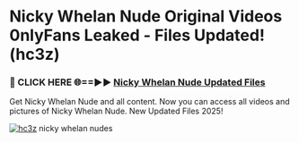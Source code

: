 # Nicky Whelan Nude Original Videos 0nlyFans Leaked - Files Updated! (hc3z)

<h3>🔴 CLICK HERE 🌐==►► <a href="https://tinyurl.com/yrmya6cz" rel="nofollow">Nicky Whelan Nude Updated Files</a></h3>

Get Nicky Whelan Nude and all content. Now you can access all videos and pictures of Nicky Whelan Nude. New Updated Files 2025!

[![hc3z](https://i.imgur.com/FMdXYCs.gif)](https://tinyurl.com/yrmya6cz)
nicky whelan nudes
